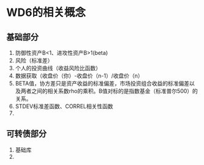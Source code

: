 # WD6的相关概念

## 基础部分

1. 防御性资产B<1、进攻性资产B>1(beta)
2. 风险（标准差）
3. 个人的投资曲线（收益风险比函数）
4. 数据获取（收盘价（你）-收盘价（n-1）/收盘价（n）
5. BETA值，协方差只是资产收益的标准偏差，市场投资组合收益的标准偏差以及两者之间的相关系数rho的乘积。B值对标的是指数基金（标准普尔500）的关系。
6. STDEV标准差函数、CORREL相关性函数
7. 

## 可转债部分

1. 基础库
2. 